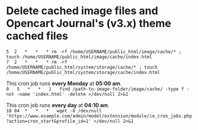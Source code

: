# Delete cached image files and Opencart Journal's (v3.x) theme cached files 
`5	2	*	*	* rm -rf /home/USERNAME/public_html/image/cache/* ; touch /home/USERNAME/public_html/image/cache/index.html`    
`7	2	*	*	* rm -rf /home/USERNAME/public_html/system/storage/cache/* ; touch /home/USERNAME/public_html/system/storage/cache/index.html`  

This cron job runs **every Monday** at **05:00 am**.  
`0   5   *   *   1   find /path-to-image-folder/image/cache/ -type f -not -name 'index.html' -delete >/dev/null 2>&1`

This cron job runs **every day** at **04:10 am**.  
`10	04	*	*	*	wget -O /dev/null 'https://www.example.com/admin/model/extension/module/ie_cron_jobs.php?action=cron_start&profile_id=1' >/dev/null 2>&1`
